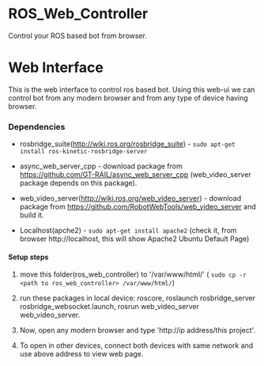# ROS_Web_Controller
Control your ROS based bot from browser.

# Web Interface
This is the web interface to control ros based bot. Using this web-ui we can control bot from any modern browser and from any type of device having browser.

### Dependencies
- rosbridge_suite(http://wiki.ros.org/rosbridge_suite) - `sudo apt-get install ros-kinetic-rosbridge-server`

- async_web_server_cpp - download package from https://github.com/GT-RAIL/async_web_server_cpp (web_video_server package depends on this package).

- web_video_server(http://wiki.ros.org/web_video_server) - download package from https://github.com/RobotWebTools/web_video_server and build it.

- Localhost(apche2) - `sudo apt-get install apache2` (check it, from browser http://localhost, this will show Apache2 Ubuntu Default Page)

#### Setup steps

1. move this folder(ros_web_controller) to '/var/www/html/' ( `sudo cp -r <path to ros_web_controller> /var/www/html/`)

2. run these packages in local device: roscore, roslaunch rosbridge_server rosbridge_websocket.launch, rosrun web_video_server web_video_server.

3. Now, open any modern browser and type 'http://ip address/this project'.

4. To open in other devices, connect both devices with same network and use above address to view web page.
